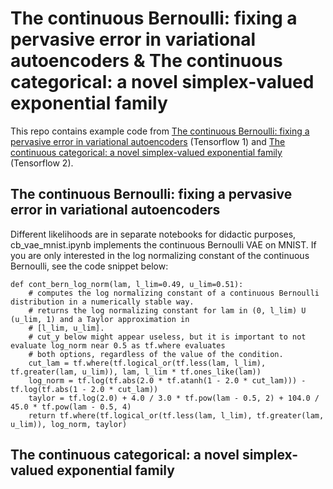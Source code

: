 # The continuous Bernoulli: fixing a pervasive error in variational autoencoders & The continuous categorical: a novel simplex-valued exponential family

This repo contains example code from [The continuous Bernoulli: fixing a pervasive error in variational autoencoders](https://arxiv.org/abs/1907.06845) (Tensorflow 1) and [The continuous categorical: a novel simplex-valued exponential family](https://arxiv.org/abs/2002.08563) (Tensorflow 2).

## The continuous Bernoulli: fixing a pervasive error in variational autoencoders

Different likelihoods are in separate notebooks for didactic purposes, cb_vae_mnist.ipynb implements the continuous Bernoulli VAE on MNIST. If you are only interested in the log normalizing constant of the continuous Bernoulli, see the code snippet below:
```
def cont_bern_log_norm(lam, l_lim=0.49, u_lim=0.51):
    # computes the log normalizing constant of a continuous Bernoulli distribution in a numerically stable way.
    # returns the log normalizing constant for lam in (0, l_lim) U (u_lim, 1) and a Taylor approximation in
    # [l_lim, u_lim].
    # cut_y below might appear useless, but it is important to not evaluate log_norm near 0.5 as tf.where evaluates
    # both options, regardless of the value of the condition.
    cut_lam = tf.where(tf.logical_or(tf.less(lam, l_lim), tf.greater(lam, u_lim)), lam, l_lim * tf.ones_like(lam))
    log_norm = tf.log(tf.abs(2.0 * tf.atanh(1 - 2.0 * cut_lam))) - tf.log(tf.abs(1 - 2.0 * cut_lam))
    taylor = tf.log(2.0) + 4.0 / 3.0 * tf.pow(lam - 0.5, 2) + 104.0 / 45.0 * tf.pow(lam - 0.5, 4)
    return tf.where(tf.logical_or(tf.less(lam, l_lim), tf.greater(lam, u_lim)), log_norm, taylor)
```

## The continuous categorical: a novel simplex-valued exponential family
